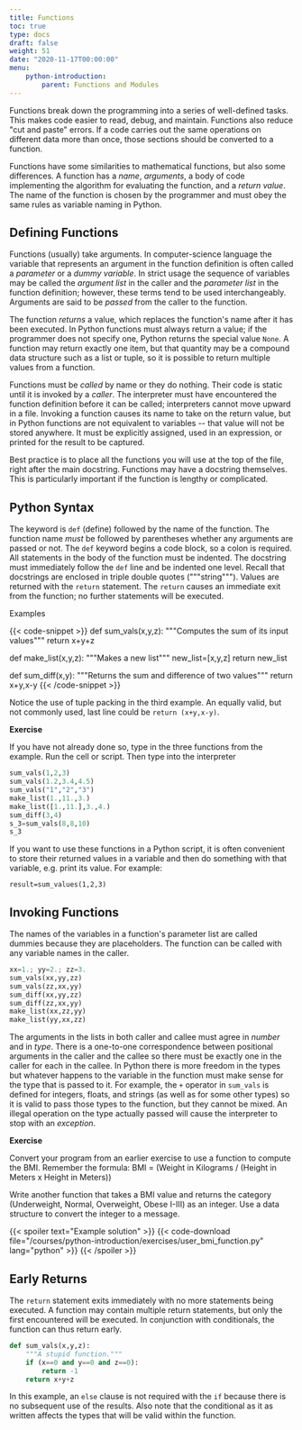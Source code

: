 ```yaml
---
title: Functions
toc: true
type: docs
draft: false
weight: 51
date: "2020-11-17T00:00:00"
menu:
    python-introduction:
        parent: Functions and Modules
---
```


Functions break down the programming into a series of well-defined tasks.  This makes code easier to read, debug, and maintain.  Functions also reduce "cut and paste" errors.  If a code carries out the same operations on different data more than once, those sections should be converted to a function.

Functions have some similarities to mathematical functions, but also some differences.  A function has a _name_, _arguments_, a body of code implementing the algorithm for evaluating the function, and a _return value_.  The name of the function is chosen by the programmer and must obey the same rules as variable naming in Python. 

## Defining  Functions

Functions (usually) take arguments.  In computer-science language the variable that represents an argument in the function definition is often called a _parameter_ or a _dummy variable_. In strict usage the sequence of variables may be called the _argument list_ in the caller and the _parameter list_ in the function definition; however, these terms tend to be used interchangeably.  Arguments are said to be _passed_ from the caller to the function.  

The function _returns_ a value, which replaces the function's name after it has been executed.  In Python functions must always return a value; if the programmer does not specify one, Python returns the special value `None`.  A function may return exactly one item, but that quantity may be a compound data structure such as a list or tuple, so it is possible to return multiple values from a function.

Functions must be _called_ by name or they do nothing.  Their code is static until it is invoked by a _caller_.  The interpreter must have encountered the function definition before it can be called; interpreters cannot move upward in a file.  Invoking a function causes its name to take on the return value, but in Python functions are not equivalent to variables -- that value will not be stored anywhere.  It must be explicitly assigned, used in an expression, or printed for the result to be captured.

Best practice is to place all the functions you will use at the top of the file, right after the main docstring.  Functions may have a docstring themselves.  This is particularly important if the function is lengthy or complicated.

## Python Syntax

The keyword is `def` (define) followed by the name of the function.  The function name _must_ be followed by parentheses whether any arguments are passed or not.  The `def` keyword begins a code block, so a colon is required.  All statements in the body of the function must be indented.  The docstring must immediately follow the `def` line and be indented one level.  Recall that docstrings are enclosed in triple double quotes ("""string""").  Values are returned with the `return` statement.  The `return` causes an immediate exit from the function; no further statements will be executed.

Examples 

{{< code-snippet >}}
def sum_vals(x,y,z):
    """Computes the sum of its input values"""
    return x+y+z

def make_list(x,y,z):
    """Makes a new list"""
    new_list=[x,y,z]
    return new_list

def sum_diff(x,y):
    """Returns the sum and difference of two values"""
    return x+y,x-y
{{< /code-snippet >}}

Notice the use of tuple packing in the third example.  An equally valid, but not commonly used, last line could be `return (x+y,x-y)`.

**Exercise**

If you have not already done so, type in the three functions from the example.  Run the cell or script.  Then type into the interpreter

```python
sum_vals(1,2,3)
sum_vals(1.2,3.4,4.5)
sum_vals("1","2","3")
make_list(1.,11.,3.)
make_list([1.,11.],3.,4.)
sum_diff(3,4)
s_3=sum_vals(8,8,10)
s_3
```

If you want to use these functions in a Python script, it is often convenient to store their returned values in a variable and then do something with that variable, e.g. print its value. 
For example:
```
result=sum_values(1,2,3)
````

## Invoking Functions

The names of the variables in a function's parameter list are called dummies because they are placeholders.  The function can be called with any variable names in the caller.

```python
xx=1.; yy=2.; zz=3.
sum_vals(xx,yy,zz)
sum_vals(zz,xx,yy)
sum_diff(xx,yy,zz)
sum_diff(zz,xx,yy)
make_list(xx,zz,yy)
make_list(yy,xx,zz)
```

The arguments in the lists in both caller and callee must agree in _number_ and in _type_.  There is a one-to-one correspondence between positional arguments in the caller and the callee so there must be exactly one in the caller for each in the callee.  In Python there is more freedom in the types but whatever happens to the variable in the function must make sense for the type that is passed to it.  For example, the `+` operator in `sum_vals` is defined for integers, floats, and strings (as well as for some other types) so it is valid to pass those types to the function, but they cannot be mixed.  An illegal operation on the type actually passed will cause the interpreter to stop with an _exception_.  

**Exercise**

Convert your program from an earlier exercise to use a function to compute the BMI.
Remember the formula: 
BMI = (Weight in Kilograms / (Height in Meters x Height in Meters))

Write another function that takes a BMI value and returns the category (Underweight, Normal, Overweight, Obese I-III) as an integer. Use a data structure to convert the integer to a message.

{{< spoiler text="Example solution" >}}
{{< code-download file="/courses/python-introduction/exercises/user_bmi_function.py" lang="python" >}}
{{< /spoiler >}}

## Early Returns

The `return` statement exits immediately with no more statements being executed.  A function may contain multiple return statements, but only the first encountered will be executed.  In conjunction with conditionals, the function can thus return early.

```python
def sum_vals(x,y,z):
    """A stupid function."""
    if (x==0 and y==0 and z==0):
        return -1
    return x+y+z
```
In this example, an `else` clause is not required with the `if` because there is no subsequent use of the results.  Also note that the conditional as it as written affects the types that will be valid within the function.

